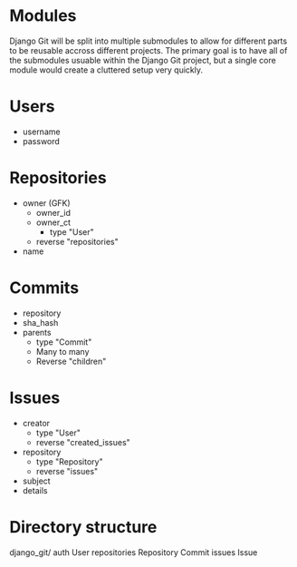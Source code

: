 Modules
=======
Django Git will be split into multiple submodules to allow for different parts
to be reusable accross different projects.  The primary goal is to have all of
the submodules usuable within the Django Git project, but a single core module
would create a cluttered setup very quickly.

Users
=====
- username
- password

Repositories
============
- owner (GFK)
  - owner_id
  - owner_ct
    - type "User"
  - reverse "repositories"
- name

Commits
=======
- repository
- sha_hash
- parents
  - type "Commit"
  - Many to many
  - Reverse "children"

Issues
======
- creator
  - type "User"
  - reverse "created_issues"
- repository
  - type "Repository"
  - reverse "issues"
- subject
- details

Directory structure
===================

django_git/
    auth
        User
    repositories
        Repository
        Commit
    issues
        Issue
